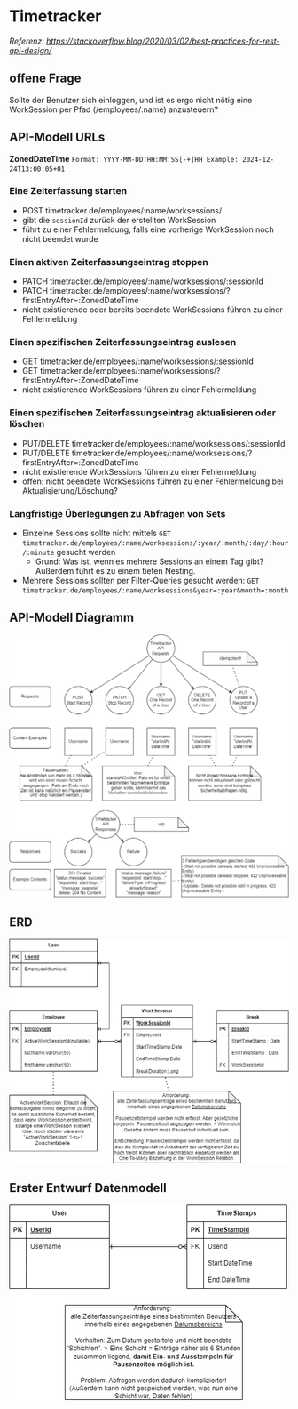 # Timetracker

*Referenz: https://stackoverflow.blog/2020/03/02/best-practices-for-rest-api-design/*

## offene Frage

Sollte der Benutzer sich einloggen, und ist es ergo nicht nötig eine WorkSession per Pfad (/employees/:name) anzusteuern?

## API-Modell URLs

**ZonedDateTime** ```Format: YYYY-MM-DDTHH:MM:SS[-+]HH Example: 2024-12-24T13:00:05+01```

### Eine Zeiterfassung starten
- POST timetracker.de/employees/:name/worksessions/
- gibt die ```sessionId``` zurück der erstellten WorkSession
- führt zu einer Fehlermeldung, falls eine vorherige WorkSession noch nicht beendet wurde

### Einen aktiven Zeiterfassungseintrag stoppen
- PATCH timetracker.de/employees/:name/worksessions/:sessionId
- PATCH timetracker.de/employees/:name/worksessions/?firstEntryAfter=:ZonedDateTime
- nicht existierende oder bereits beendete WorkSessions führen zu einer Fehlermeldung

### Einen spezifischen Zeiterfassungseintrag auslesen
- GET timetracker.de/employees/:name/worksessions/:sessionId
- GET timetracker.de/employees/:name/worksessions/?firstEntryAfter=:ZonedDateTime
- nicht existierende WorkSessions führen zu einer Fehlermeldung

### Einen spezifischen Zeiterfassungseintrag aktualisieren oder löschen
- PUT/DELETE timetracker.de/employees/:name/worksessions/:sessionId
- PUT/DELETE timetracker.de/employees/:name/worksessions/?firstEntryAfter=:ZonedDateTime
- nicht existierende WorkSessions führen zu einer Fehlermeldung
- offen: nicht beendete WorkSessions führen zu einer Fehlermeldung bei Aktualisierung/Löschung?

### Langfristige Überlegungen zu Abfragen von Sets
- Einzelne Sessions sollte nicht mittels ```GET timetracker.de/employees/:name/worksessions/:year/:month/:day/:hour/:minute``` gesucht werden
  - Grund: Was ist, wenn es mehrere Sessions an einem Tag gibt? Außerdem führt es zu einem tiefen Nesting.
- Mehrere Sessions sollten per Filter-Queries gesucht werden: ```GET timetracker.de/employees/:name/worksessions&year=:year&month=:month```

## API-Modell Diagramm

![api-diagramm](./docu/timetracker-rest-api.png)

## ERD

![datamodell-diagramm](./docu/timetracker-datamodell.png)

## Erster Entwurf Datenmodell

![datamodell-diagramm](./docu/timetracker-datamodell-draft.png)
